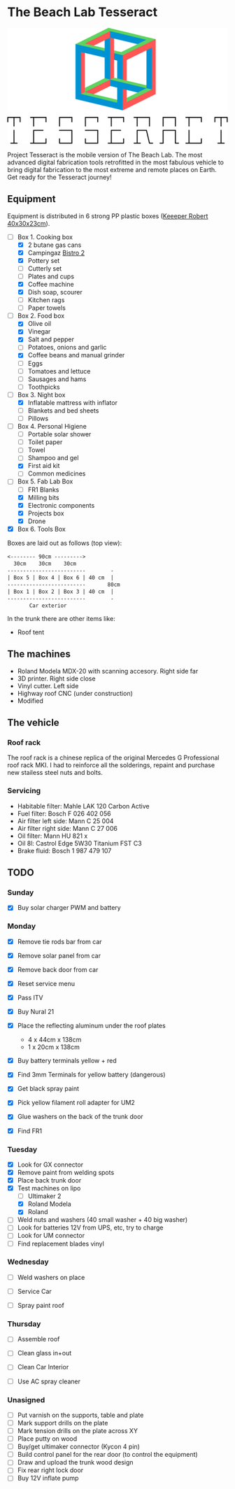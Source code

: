 # The Beach Lab Tesseract

![](tess.svg)

Project Tesseract is the mobile version of The Beach Lab. The most advanced digital fabrication tools retrofitted in the most fabulous vehicle to bring digital fabrication to the most extreme and remote places on Earth. Get ready for the Tesseract journey!

## Equipment

Equipment is distributed in 6 strong PP plastic boxes ([Keeeper Robert 40x30x23cm](https://www.keeeper.com/en/produkt/robert/)).

- [ ] Box 1. Cooking box
  - [x] 2 butane gas cans
  - [x] Campingaz [Bistro 2](https://www.campingaz.com/uk/p-27302-campbistro-2-stove.aspx)
  - [x] Pottery set
  - [ ] Cutterly set
  - [ ] Plates and cups
  - [x] Coffee machine
  - [x] Dish soap, scourer
  - [ ] Kitchen rags
  - [ ] Paper towels
- [ ] Box 2. Food box
  - [x] Olive oil
  - [x] Vinegar
  - [x] Salt and pepper
  - [ ] Potatoes, onions and garlic
  - [x] Coffee beans and manual grinder
  - [ ] Eggs
  - [ ] Tomatoes and lettuce
  - [ ] Sausages and hams
  - [ ] Toothpicks
- [ ] Box 3. Night box
  - [x] Inflatable mattress with inflator
  - [ ] Blankets and bed sheets
  - [ ] Pillows
- [ ] Box 4. Personal Higiene
  - [ ] Portable solar shower
  - [ ] Toilet paper
  - [ ] Towel
  - [ ] Shampoo and gel
  - [x] First aid kit
  - [ ] Common medicines
- [ ] Box 5. Fab Lab Box
  - [ ] FR1 Blanks
  - [x] Milling bits
  - [x] Electronic components
  - [x] Projects box
  - [x] Drone
- [x] Box 6. Tools Box

Boxes are laid out as follows (top view):

```
<-------- 90cm --------->
  30cm    30cm    30cm
-------------------------        -
| Box 5 | Box 4 | Box 6 | 40 cm  |
-------------------------       80cm
| Box 1 | Box 2 | Box 3 | 40 cm  |
-------------------------        -
       Car exterior
```

In the trunk there are other items like:

- Roof tent

## The machines

- Roland Modela MDX-20 with scanning accesory. Right side far
- 3D printer. Right side close
- Vinyl cutter. Left side
- Highway roof CNC (under construction)
- Modified 

## The vehicle

### Roof rack

The roof rack is a chinese replica of the original Mercedes G Professional roof rack MKI. I had to reinforce all the solderings, repaint and purchase new stailess steel nuts and bolts.

### Servicing

- Habitable filter: Mahle LAK 120 Carbon Active
- Fuel filter: Bosch F 026 402 056
- Air filter left side: Mann C 25 004
- Air filter right side: Mann C 27 006
- Oil filter: Mann HU 821 x
- Oil 8l: Castrol Edge 5W30 Titanium FST C3
- Brake fluid: Bosch 1 987 479 107

## TODO

### Sunday

- [x] Buy solar charger PWM and battery

### Monday

- [x] Remove tie rods bar from car
- [x] Remove solar panel from car
- [x] Remove back door from car
- [x] Reset service menu
- [x] Pass ITV
- [x] Buy Nural 21
- [x] Place the reflecting aluminum under the roof plates
  - 4 x 44cm x 138cm
  - 1 x 20cm x 138cm

- [x] Buy battery terminals yellow + red
- [x] Find 3mm Terminals for yellow battery (dangerous)
- [x] Get black spray paint
- [x] Pick yellow filament roll adapter for UM2
- [x] Glue washers on the back of the trunk door
- [x] Find FR1

### Tuesday

- [x] Look for GX connector
- [x] Remove paint from welding spots
- [x] Place back trunk door
- [x] Test machines on lipo
  - [ ] Ultimaker 2
  - [x] Roland Modela
  - [x] Roland 

- [ ] Weld nuts and washers (40 small washer + 40 big washer)
- [ ] Look for batteries 12V from UPS, etc, try to charge
- [ ] Look for UM connector
- [ ] Find replacement blades vinyl

### Wednesday

- [ ] Weld washers on place
- [ ] Service Car

- [ ] Spray paint roof

### Thursday

- [ ] Assemble roof

- [ ] Clean glass in+out
- [ ] Clean Car Interior
- [ ] Use AC spray cleaner

### Unasigned

- [ ] Put varnish on the supports, table and plate
- [ ] Mark support drills on the plate
- [ ] Mark tension drills on the plate across XY
- [ ] Place putty on wood
- [ ] Buy/get ultimaker connector (Kycon 4 pin)
- [ ] Build control panel for the rear door (to control the equipment)
- [ ] Draw and upload the trunk wood design
- [ ] Fix rear right lock door
- [ ] Buy 12V inflate pump
